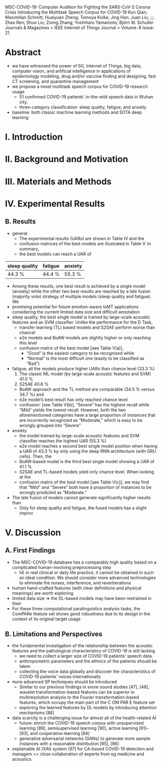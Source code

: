   MSC-COVID-19: Computer Audition for Fighting the SARS-CoV-2 Corona Crisis
    Introducing the Multitask Speech Corpus for COVID-19
  Kun Qian; Maximilian Schmitt; Huaiyuan Zheng; Tomoya Koike; Jing Han; Juan Liu;
    ;;; Zhao Ren; Shuo Liu; Zixing Zhang; Yoshiharu Yamamoto; Björn W. Schuller
  Journals & Magazines > IEEE Internet of Things Journal > Volume: 8 Issue: 21

# Abstract

* we have witnessed the power of 5G, Internet of Things, big data,
  computer vision, and artificial intelligence
  in applications of epidemiology modeling, drug and/or vaccine finding and
  designing, fast CT screening, and quarantine management
* we propose a novel multitask speech corpus for COVID-19 research usage
  * 51 confirmed COVID-19 patients’ in-the-wild speech data in Wuhan city,
  * three-category classification: sleep quality, fatigue, and anxiety
* baseline: both classic machine learning methods and SOTA deep learning

# I.  Introduction

# II.  Background and Motivation

# III.  Materials and Methods

# IV.  Experimental Results

## B. Results

* general
  * The experimental results (UARs) are shown in Table IV and the
  * confusion matrices of the best models are illustrated in Table V. In summary,
  * the best models can reach a UAR of 

|sleep quality  |fatigue  |anxiety|
|---------------|---------|-------|
|44.3 %         |44.4 %   |55.3 % |

  * Among these results, 
    one best result is achieved by a single model (anxiety) while 
    the other two best results are reached by a late fusion (majority vote)
    strategy of multiple models (sleep quality and fatigue). We
  * promising potential for future emotion-aware IoMT applications
    considering the current limited data size and difficult annotation
* sleep quality, the best single model is trained by large-scale acoustic
  features and an SVM classifier. Unlike the performance for the D Task,
  * transfer learning (TL) based models and S2SAE perform worse than chancel
  * e2e models and BoAW models are slightly higher or only reaching this level
  * confusion matrix of the best model [see Table V(a)],
    * “Good” is the easiest category to be recognized while
    * “Normal” is the most difficult one (easily to be classified as “Bad”)
* fatigue, all the models produce higher UARs than chance level (33.3 %)
  1. The classic ML model (by large-scale acoustic features and SVM) 41.0 %
  2. S2SAE 40.6 %
  * BoAW approach and the TL method are comparable (34.5 % versus 34.7 %) and
  * e2e model’s best result has only reached chance level
  * confusion: [see Table V(b)], “Severe” has the highest recall while “Mild”
    yields the lowest recall. However, both the two aforementioned categories
    have a large proportion of instances that are incorrectly recognized as
    “Moderate,” which is easy to be wrongly grouped into “Severe”
* anxiety
  * the model trained by large-scale acoustic features and SVM classifier
    reaches the highest UAR (55.3 %)
  * e2e model reaches a second best single model position when having a UAR of
    43.3 % by only using the deep RNN architecture (with GRU cells). Then, the
  * BoAW-based model is the third best single model showing a UAR of 41.1 %
  * S2SAE and TL-based models yield only chance level.  When looking at the
  * confusion matrix of the best model [see Table V(c)], we may find that
    “Mild” and “Severe” both have a proportion of instances to be wrongly
    predicted as “Moderate.”
* The late fusion of models cannot generate significantly higher results than
  * Only for sleep quality and fatigue, the fused models has a slight improv

# V.  Discussion

## A. First Findings

* The MSC-COVID-19 database has a comparably high quality based on a
  complicated human-involving preprocessing step
  * hE in real clinical or daily life practice, it cannot be obtained in such
    an ideal condition. We should consider more advanced technologies to
    eliminate the noises, interference, and reverberations
* human hand-crafted features (with clear definitions and physical meanings)
  are worth exploring
* limited data size => the DL-based models may have been restrained in their
* For these three computational paralinguistics analysis tasks,
  the ComPARe feature set shows good robustness
  due to its design in the context of its original target usage

## B. Limitations and Perspectives

* the fundamental investigation of the relationship between the acoustic
  features and the pathological characteristics of COVID-19 is still lacking
  * we need to collect a larger size of COVID-19 patients’ speech data.
  * anthropometric parameters and the ethnics of the patients should be taken
  * collecting the voice data globally and discover the characteristics of
    COVID-19 patients’ voices internationally
* more advanced SP techniques should be introduced
  * Similar to our previous findings in snore sound studies [47], [48],
    wavelet transformation-based features can be superior in multiresolution
    analysis to the Fourier transformation-based features, which occupy the
    main part of the C OM PAR E feature set
  * exploring the learned features by DL models by introducing attention
    mechanisms [88]
* data scarcity is a challenging issue for almost all of the health-related AI
  * future: enrich the COVID-19 speech corpus with unsupervised learning [89],
    semisupervised learning [90], active learning [91]–[93], and
    cooperative learning [94]
  * generative adversarial networks (GANs) to generate more sample instances
    with a reasonable distribution [95], [96]
* explainable AI (XAI) system [97] for CA-based COVID-19 detection and managem
  <= close collaboration of experts from eg medicine and acoustics
